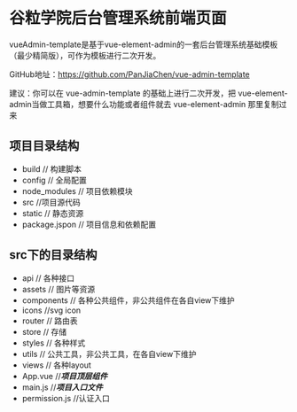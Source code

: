 # 谷粒学院后台管理系统前端页面
vueAdmin-template是基于vue-element-admin的一套后台管理系统基础模板（最少精简版），可作为模板进行二次开发。

GitHub地址：https://github.com/PanJiaChen/vue-admin-template

建议：你可以在 vue-admin-template 的基础上进行二次开发，把 vue-element-admin当做工具箱，想要什么功能或者组件就去 vue-element-admin 那里复制过来
## 项目目录结构
- build // 构建脚本
- config // 全局配置
- node_modules // 项目依赖模块
- src //项目源代码
- static // 静态资源
- package.jspon // 项目信息和依赖配置

## src下的目录结构
- api // 各种接口
- assets // 图片等资源
- components // 各种公共组件，非公共组件在各自view下维护
- icons //svg icon
- router // 路由表
- store // 存储
- styles // 各种样式
- utils // 公共工具，非公共工具，在各自view下维护
- views // 各种layout
- App.vue //***项目顶层组件***
- main.js //***项目入口文件***
- permission.js //认证入口